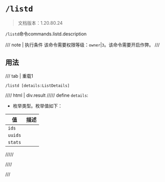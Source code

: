 # `/listd`

> 文档版本：1.20.80.24

`/listd`命令commands.listd.description

/// note | 执行条件
该命令需要权限等级：`owner`|`3`。该命令需要开启作弊。
///

## 用法

/// tab | 重载1
```mcfunction
/listd [details:ListDetails]
```

//// html | div.result
///// define
`details`: <!-- md:samp ListDetails -->

- 枚举类型。枚举值如下：

|值|描述|
|---|---|
|`ids`||
|`uuids`||
|`stats`||



/////

////

///
